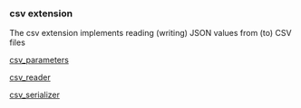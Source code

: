 ### csv extension

The csv extension implements reading (writing) JSON values from (to) CSV files

[csv_parameters](ref/csv/csv_parameters.md)

[csv_reader](ref/csv/csv_reader.md)

[csv_serializer](ref/csv/csv_serializer.md)


